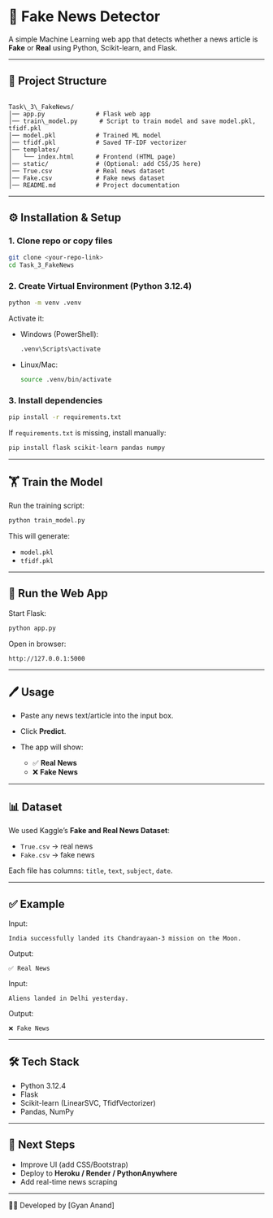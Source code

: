 # 📰 Fake News Detector

A simple Machine Learning web app that detects whether a news article is **Fake** or **Real** using Python, Scikit-learn, and Flask.

---

## 📂 Project Structure
```

Task\_3\_FakeNews/
│── app.py              # Flask web app
│── train\_model.py      # Script to train model and save model.pkl, tfidf.pkl
│── model.pkl           # Trained ML model
│── tfidf.pkl           # Saved TF-IDF vectorizer
│── templates/
│   └── index.html      # Frontend (HTML page)
│── static/             # (Optional: add CSS/JS here)
│── True.csv            # Real news dataset
│── Fake.csv            # Fake news dataset
│── README.md           # Project documentation

````

---

## ⚙️ Installation & Setup

### 1. Clone repo or copy files
```bash
git clone <your-repo-link>
cd Task_3_FakeNews
````

### 2. Create Virtual Environment (Python 3.12.4)

```bash
python -m venv .venv
```

Activate it:

* Windows (PowerShell):

  ```bash
  .venv\Scripts\activate
  ```
* Linux/Mac:

  ```bash
  source .venv/bin/activate
  ```

### 3. Install dependencies

```bash
pip install -r requirements.txt
```

If `requirements.txt` is missing, install manually:

```bash
pip install flask scikit-learn pandas numpy
```

---

## 🏋️ Train the Model

Run the training script:

```bash
python train_model.py
```

This will generate:

* `model.pkl`
* `tfidf.pkl`

---

## 🚀 Run the Web App

Start Flask:

```bash
python app.py
```

Open in browser:

```
http://127.0.0.1:5000
```

---

## 🖊️ Usage

* Paste any news text/article into the input box.
* Click **Predict**.
* The app will show:

  * ✅ **Real News**
  * ❌ **Fake News**

---

## 📊 Dataset

We used Kaggle’s **Fake and Real News Dataset**:

* `True.csv` → real news
* `Fake.csv` → fake news

Each file has columns: `title`, `text`, `subject`, `date`.

---

## ✅ Example

Input:

```
India successfully landed its Chandrayaan-3 mission on the Moon.
```

Output:

```
✅ Real News
```

Input:

```
Aliens landed in Delhi yesterday.
```

Output:

```
❌ Fake News
```

---

## 🛠️ Tech Stack

* Python 3.12.4
* Flask
* Scikit-learn (LinearSVC, TfidfVectorizer)
* Pandas, NumPy

---

## 📌 Next Steps

* Improve UI (add CSS/Bootstrap)
* Deploy to **Heroku / Render / PythonAnywhere**
* Add real-time news scraping

---

👨‍💻 Developed by \[Gyan Anand]

```
